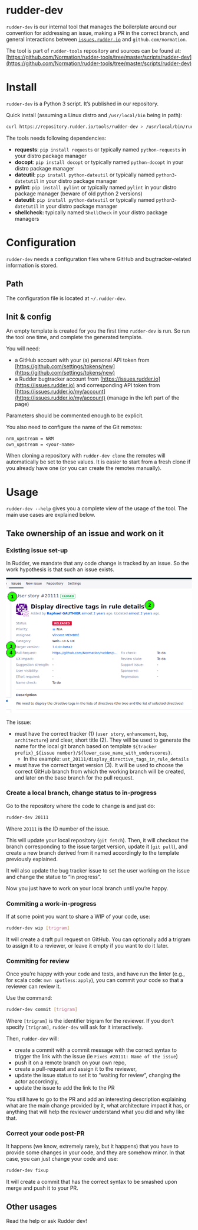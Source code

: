 # rudder-dev

`rudder-dev` is our internal tool that manages the boilerplate around our convention for addressing an issue, making a PR in the correct branch, and general interactions between [`issues.rudder.io`](http://issues.rudder.io) and `github.com/normation`.

The tool is part of `rudder-tools` repository and sources can be found at: [https://github.com/Normation/rudder-tools/tree/master/scripts/rudder-dev](https://github.com/Normation/rudder-tools/tree/master/scripts/rudder-dev) 

# Install

`rudder-dev` is a Python 3 script. It’s published in our repository.

Quick install (assuming a Linux distro and `/usr/local/bin` being in path):

```bash
curl https://repository.rudder.io/tools/rudder-dev > /usr/local/bin/rudder-dev && chmod +x /usr/local/bin/rudder-dev
```

The tools needs following dependencies: 

- **requests**: `pip install requests` or typically named `python-requests` in your distro package manager
- **docopt**: `pip install docopt` or typically named `python-docopt` in your distro package manager
- **dateutil**: `pip install python-dateutil` or typically named `python3-datetutil` in your distro package manager
- **pylint**: `pip install pylint` or typically named `pylint` in your distro package manager (beware of old python 2 versions)
- **dateutil**: `pip install python-dateutil` or typically named `python3-datetutil` in your distro package manager
- **shellcheck:** typically named `ShellCheck` in your distro package managers

# Configuration

`rudder-dev` needs a configuration files where GitHub and bugtracker-related information is stored. 

## Path

The configuration file is located at `~/.rudder-dev`.

## Init & config

An empty template is created for you the first time `rudder-dev` is run. So run the tool one time, and complete the generated template. 

You will need: 

- a GitHub account with your (a) personal API token from [https://github.com/settings/tokens/new](https://github.com/settings/tokens/new)
- a Rudder bugtracker account from [https://issues.rudder.io](https://issues.rudder.io) and corresponding API token from [https://issues.rudder.io/my/account](https://issues.rudder.io/my/account) (manage in the left part of the page)

Parameters should be commented enough to be explicit.

You also need to configure the name of the Git remotes:

```
nrm_upstream = NRM
own_upstream = <your-name>
```

When cloning a repository with `rudder-dev clone` the remotes will automatically be set to these values.
It is easier to start from a fresh clone if you already have one (or you can create the remotes manually).

# Usage

`rudder-dev --help` gives you a complete view of the usage of the tool. The main use cases are explained below. 

## Take ownership of an issue and work on it

### Existing issue set-up

In Rudder, we mandate that any code change is tracked by an issue. So the work hypothesis is that such an issue exists. 

![issue](images/issue.png)

The issue: 

- must have the correct tracker (1) (`user story`, `enhancement`, `bug`, `architecture`) and clear, short title (2). They will be used to generate the name for the local git branch based on template `${tracker prefix}_${issue number}/${lower_case_name_with_underscores}`.
    - In the example: `ust_20111/display_directive_tags_in_rule_details`
- must have the correct target version (3). It will be used to choose the correct GitHub branch from which the working branch will be created, and later on the base branch for the pull request.

### Create a local branch, change status to in-progress

Go to the repository where the code to change is and just do:

```bash
rudder-dev 20111
```

Where `20111` is the ID number of the issue.

This will update your local repository (`git fetch`). Then, it will checkout the branch corresponding to the issue target version, update it (`git pull`), and create a new branch derived from it named accordingly to the template previously explained.

It will also update the bug tracker issue to set the user working on the issue and change the statue to “in progress”.

Now you just have to work on your local branch until you’re happy.

### Commiting a work-in-progress

If at some point you want to share a WIP of your code, use:

```bash
rudder-dev wip [trigram]
```

It will create a draft pull request on GitHub. You can optionally add a trigram to assign it to a reviewer, or leave it empty if you want to do it later.

### Commiting for review

Once you’re happy with your code and tests, and have run the linter (e.g., for scala code: `mvn spotless:apply`), you can commit your code so that a reviewer can review it. 

Use the command: 

```bash
rudder-dev commit [trigram]
```

Where `[trigram]` is the identifier trigram for the reviewer. If you don’t specify `[trigram]`, `rudder-dev` will ask for it interactively. 

Then, `rudder-dev` will:

- create a commit with a commit message with the correct syntax to trigger the link with the issue (ie `Fixes #20111: Name of the issue`)
- push it on a remote branch on your own repo,
- create a pull-request and assign it to the reviewer,
- update the issue status to set it to “waiting for review”, changing the actor accordingly,
- update the issue to add the link to the PR

You still have to go to the PR and add an interesting description explaining what are the main change provided by it, what architecture impact it has, or anything that will help the reviewer understand what you did and why like that. 

### Correct your code post-PR

It happens (we know, extremely rarely, but it happens) that you have to provide some changes in your code, and they are somehow minor. In that case, you can just change your code and use: 

```bash
rudder-dev fixup
```

It will create a commit that has the correct syntax to be smashed upon merge and push it to your PR. 

## Other usages

Read the help or ask Rudder dev!
